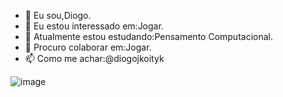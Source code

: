 - 👋 Eu sou,Diogo. 
- 👀 Eu estou interessado em:Jogar.
- 🌱 Atualmente estou estudando:Pensamento Computacional.
- 💞️ Procuro colaborar em:Jogar.
- 📫 Como me achar:@diogojkoityk

![image](https://github.com/diogojkoityk/diogojkoityk/assets/106313513/4a9f79e8-d662-490d-addd-6bee096eb2d6)



